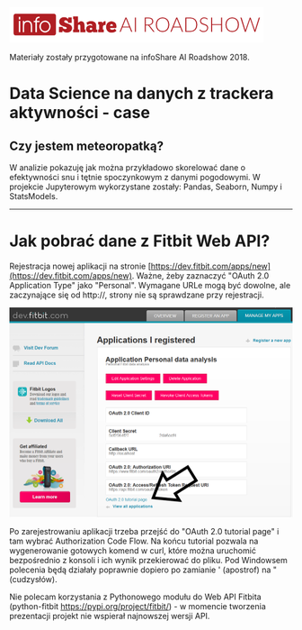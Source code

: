 ![infoShare AI Roadshow](images/logo-infoshare_roadshow.png)

Materiały zostały przygotowane na infoShare AI Roadshow 2018.

# Data Science na danych z trackera aktywności - case
## Czy jestem meteoropatką?

W analizie pokazuję jak można przykładowo skorelować dane o efektywności snu i tętnie spoczynkowym z danymi pogodowymi. W projekcie Jupyterowym wykorzystane zostały: Pandas, Seaborn, Numpy i StatsModels.

---

# Jak pobrać dane z Fitbit Web API?

Rejestracja nowej aplikacji na stronie [https://dev.fitbit.com/apps/new](https://dev.fitbit.com/apps/new). Ważne, żeby zaznaczyć "OAuth 2.0 Application Type" jako "Personal". Wymagane URLe mogą być dowolne, ale zaczynające się od http://, strony nie są sprawdzane przy rejestracji.

![Strona zarejestrowanej aplikacji](images/tutorial.png)

Po zarejestrowaniu aplikacji trzeba przejść do "OAuth 2.0 tutorial page" i tam wybrać Authorization Code Flow. Na końcu tutorial pozwala na wygenerowanie gotowych komend w curl, które można uruchomić bezpośrednio z konsoli i ich wynik przekierować do pliku. Pod Windowsem polecenia będą działały poprawnie dopiero po zamianie ' (apostrof) na " (cudzysłów).

Nie polecam korzystania z Pythonowego modułu do Web API Fitbita (python-fitbit https://pypi.org/project/fitbit/) - w momencie tworzenia prezentacji projekt nie wspierał najnowszej wersji API.
